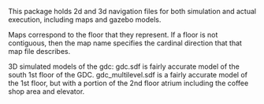 This package holds 2d and 3d navigation files for both simulation and actual execution, including maps and gazebo models.

Maps correspond to the floor that they represent. If a floor is not contiguous, then the map name specifies the cardinal direction that that map file describes.

3D simulated models of the gdc: 
gdc.sdf is fairly accurate model of the south 1st floor of the GDC.
gdc_multilevel.sdf is a fairly accurate model of the 1st floor, but with a portion of the 2nd floor atrium including the coffee shop area and elevator.

